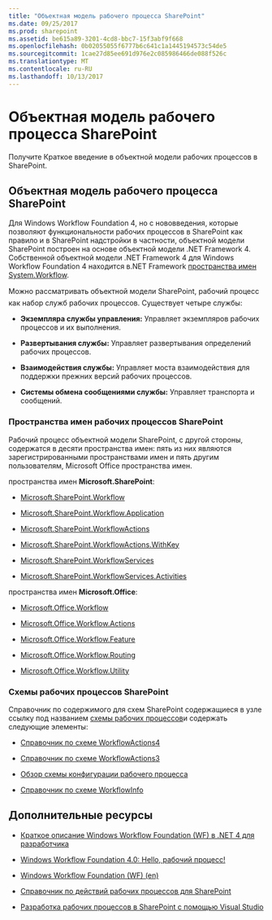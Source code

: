 ```yaml
---
title: "Объектная модель рабочего процесса SharePoint"
ms.date: 09/25/2017
ms.prod: sharepoint
ms.assetid: be615a89-3201-4cd8-bbc7-15f3abf9f668
ms.openlocfilehash: 0b02055055f6777b6c641c1a1445194573c54de5
ms.sourcegitcommit: 1cae27d85ee691d976e2c085986466de088f526c
ms.translationtype: MT
ms.contentlocale: ru-RU
ms.lasthandoff: 10/13/2017
---
```

# <a name="sharepoint-workflow-object-model"></a>Объектная модель рабочего процесса SharePoint
Получите Краткое введение в объектной модели рабочих процессов в SharePoint.
## <a name="sharepoint-workflow-object-model"></a>Объектная модель рабочего процесса SharePoint
<a name="bk_SPwfom"> </a>

Для Windows Workflow Foundation 4, но с нововведения, которые позволяют функциональности рабочих процессов в SharePoint как правило и в SharePoint надстройки в частности, объектной модели SharePoint построен на основе объектной модели .NET Framework 4. Собственной объектной модели .NET Framework 4 для Windows Workflow Foundation 4 находится в.NET Framework [пространства имен System.Workflow](http://msdn.microsoft.com/en-us/library/gg145026.aspx).
  
    
    
Можно рассматривать объектной модели SharePoint, рабочий процесс  как набор служб рабочих процессов. Существует четыре службы: 
  
    
    

- **Экземпляра службы управления:** Управляет экземпляров рабочих процессов и их выполнения.
    
  
- **Развертывания службы:** Управляет развертывания определений рабочих процессов.
    
  
- **Взаимодействия службы:** Управляет моста взаимодействия для поддержки прежних версий рабочих процессов.
    
  
- **Системы обмена сообщениями службы:** Управляет транспорта и сообщений.
    
  

### <a name="sharepoint-workflow-namespaces"></a>Пространства имен рабочих процессов SharePoint

Рабочий процесс объектной модели SharePoint, с другой стороны, содержатся в десяти пространства имен: пять из них являются зарегистрированными пространствами имен и пять другим пользователям, Microsoft Office пространства имен.
  
    
    
 пространства имен **Microsoft.SharePoint**:
  
    
    

-  [Microsoft.SharePoint.Workflow](https://msdn.microsoft.com/library/Microsoft.SharePoint.Workflow.aspx)
    
  
-  [Microsoft.SharePoint.Workflow.Application](https://msdn.microsoft.com/library/Microsoft.SharePoint.Workflow.Application.aspx)
    
  
-  [Microsoft.SharePoint.WorkflowActions](https://msdn.microsoft.com/library/Microsoft.SharePoint.WorkflowActions.aspx)
    
  
-  [Microsoft.SharePoint.WorkflowActions.WithKey](https://msdn.microsoft.com/library/Microsoft.SharePoint.WorkflowActions.WithKey.aspx)
    
  
-  [Microsoft.SharePoint.WorkflowServices](https://msdn.microsoft.com/library/Microsoft.SharePoint.WorkflowServices.aspx)
    
  
-  [Microsoft.SharePoint.WorkflowServices.Activities](https://msdn.microsoft.com/library/Microsoft.SharePoint.WorkflowServices.Activities.aspx)
    
  
 пространства имен **Microsoft.Office**:
  
    
    

-  [Microsoft.Office.Workflow](https://msdn.microsoft.com/library/Microsoft.Office.Workflow.aspx)
    
  
-  [Microsoft.Office.Workflow.Actions](https://msdn.microsoft.com/library/Microsoft.Office.Workflow.Actions.aspx)
    
  
-  [Microsoft.Office.Workflow.Feature](https://msdn.microsoft.com/library/Microsoft.Office.Workflow.Feature.aspx)
    
  
-  [Microsoft.Office.Workflow.Routing](https://msdn.microsoft.com/library/Microsoft.Office.Workflow.Routing.aspx)
    
  
-  [Microsoft.Office.Workflow.Utility](https://msdn.microsoft.com/library/Microsoft.Office.Workflow.Utility.aspx)
    
  

### <a name="sharepoint-workflow-schemas"></a>Схемы рабочих процессов SharePoint

Справочник по содержимого для схем SharePoint содержащиеся в узле ссылку под названием [схемы рабочих процессов](http://msdn.microsoft.com/library/b36ded16-3ffd-4931-811e-c402c1e35b07%28Office.15%29.aspx)и содержать следующие элементы:
  
    
    

-  [Справочник по схеме WorkflowActions4](http://msdn.microsoft.com/library/1c0112de-0139-e64d-d3d6-658541695391%28Office.15%29.aspx)
    
  
-  [Справочник по схеме WorkflowActions3](http://msdn.microsoft.com/library/7a03ead8-30e0-4601-9c6f-edfb04ce57f9%28Office.15%29.aspx)
    
  
-  [Обзор схемы конфигурации рабочего процесса](http://msdn.microsoft.com/library/63824239-6eb2-4cf1-ba84-44eace4d3781%28Office.15%29.aspx)
    
  
-  [Справочник по схеме WorkflowInfo](http://msdn.microsoft.com/library/f3bdcc70-15a0-44b2-9b01-330f13430354%28Office.15%29.aspx)
    
  

## <a name="additional-resources"></a>Дополнительные ресурсы
<a name="bk_additionalresources"> </a>


-  [Краткое описание Windows Workflow Foundation (WF) в .NET 4 для разработчика](http://msdn.microsoft.com/en-us/library/ee342461.aspx)
    
  
-  [Windows Workflow Foundation 4.0: Hello, рабочий процесс!](http://weblogs.asp.net/gunnarpeipman/archive/2009/07/08/windows-workflow-foundation-4-0-hello-workflow.aspx)
    
  
-  [Windows Workflow Foundation (WF) (en)](http://msdn.microsoft.com/en-us/netframework/dd733248)
    
  
-  [Справочник по действий рабочих процессов для SharePoint](workflow-actions-and-activities-reference-for-sharepoint.md)
    
  
-  [Разработка рабочих процессов в SharePoint с помощью Visual Studio](develop-sharepoint-workflows-using-visual-studio.md)
    
  

  
    
    

